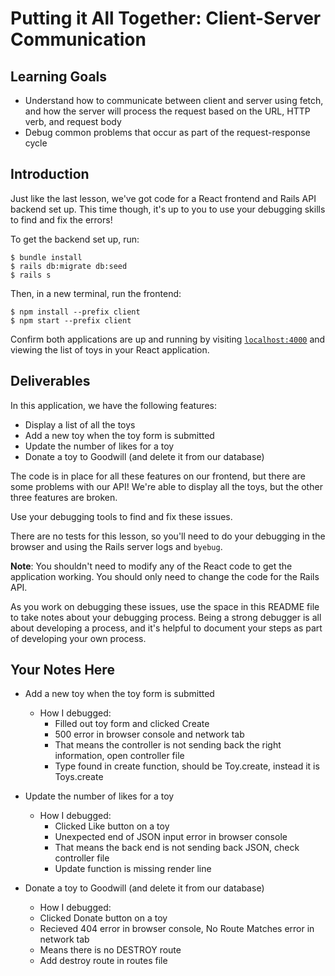 # Putting it All Together: Client-Server Communication

## Learning Goals

-   Understand how to communicate between client and server using fetch, and how
    the server will process the request based on the URL, HTTP verb, and request
    body
-   Debug common problems that occur as part of the request-response cycle

## Introduction

Just like the last lesson, we've got code for a React frontend and Rails API
backend set up. This time though, it's up to you to use your debugging skills to
find and fix the errors!

To get the backend set up, run:

```console
$ bundle install
$ rails db:migrate db:seed
$ rails s
```

Then, in a new terminal, run the frontend:

```console
$ npm install --prefix client
$ npm start --prefix client
```

Confirm both applications are up and running by visiting
[`localhost:4000`](http://localhost:4000) and viewing the list of toys in your
React application.

## Deliverables

In this application, we have the following features:

-   Display a list of all the toys
-   Add a new toy when the toy form is submitted
-   Update the number of likes for a toy
-   Donate a toy to Goodwill (and delete it from our database)

The code is in place for all these features on our frontend, but there are some
problems with our API! We're able to display all the toys, but the other three
features are broken.

Use your debugging tools to find and fix these issues.

There are no tests for this lesson, so you'll need to do your debugging in the
browser and using the Rails server logs and `byebug`.

**Note**: You shouldn't need to modify any of the React code to get the
application working. You should only need to change the code for the Rails API.

As you work on debugging these issues, use the space in this README file to take
notes about your debugging process. Being a strong debugger is all about
developing a process, and it's helpful to document your steps as part of
developing your own process.

## Your Notes Here

-   Add a new toy when the toy form is submitted

    -   How I debugged:
        -   Filled out toy form and clicked Create
        -   500 error in browser console and network tab
        -   That means the controller is not sending back the right information, open controller file
        -   Type found in create function, should be Toy.create, instead it is Toys.create

-   Update the number of likes for a toy

    -   How I debugged:
        -   Clicked Like button on a toy
        -   Unexpected end of JSON input error in browser console
        -   That means the back end is not sending back JSON, check controller file
        -   Update function is missing render line

-   Donate a toy to Goodwill (and delete it from our database)

    -   How I debugged:
    -   Clicked Donate button on a toy
    -   Recieved 404 error in browser console, No Route Matches error in network tab
    -   Means there is no DESTROY route
    -   Add destroy route in routes file
